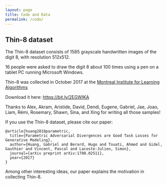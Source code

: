 ```yaml
---
layout: page
title: Code and Data
permalink: /code/
---
```


## Thin-8 dataset

The Thin-8 dataset consists of 1585 grayscale handwritten images of the digit 8, with resolution 512x512.

16 people were asked to draw the digit 8 about 100 times using a pen on a tablet PC running Microsoft Windows.

Thin-8 was collected in October 2017 at the [Montreal Institute for Learning Algorithms](https://mila.quebec)

Download it here:
https://bit.ly/2EGWIKA

Thanks to Alex, Akram, Aristide, David, Dendi, Eugene, Gabriel, 
Jae, Joao, Liam, Rémi, Rosemary, Shawn, Sina, and Xing for writing all those samples!

If you use the Thin-8 dataset, please cite our paper:

```
@article{huang2018parametric,
  title={Parametric Adversarial Divergences are Good Task Losses for Generative Modeling},
  author={Huang, Gabriel and Berard, Hugo and Touati, Ahmed and Gidel, Gauthier and Vincent, Pascal and Lacoste-Julien, Simon},
  journal={arXiv preprint arXiv:1708.02511},
  year={2017}
}
```

Among other interesting ideas, our paper explains the motivation in collecting Thin-8.

